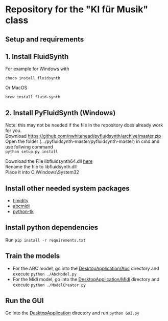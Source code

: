 # Repository for the "KI für Musik" class


## Setup and requirements

## 1. Install FluidSynth
For example for Windows with  
```
choco install fluidsynth
```  
Or MacOS  
```
brew install fluid-synth
```


## 2. Install PyFluidSynth (Windows)
Note: this may not be needed if the file in the repository does already work for you.   
Download https://github.com/nwhitehead/pyfluidsynth/archive/master.zip  
Open the folder (.../pyfluidsynth-master/pyfluidsynth-master) in cmd and use follwing command  
`python setup.py install`   

Download the File libfluidsynth64.dll [here](https://github.com/fkortsagin/Heretic-Shadow-of-the-Serpent-Riders-Windows-10/blob/master/libfluidsynth64.dll)  
Rename the file to libfluidsynth.dll  
Place it into C:\Windows\System32  


## Install other needed system packages
- [timidity](https://formulae.brew.sh/formula/timidity)
- [abcmidi](https://formulae.brew.sh/formula/abcmidi)
- [python-tk](https://formulae.brew.sh/formula/python-tk@3.11)

## Install python dependencies
Run `pip install -r requirements.txt`  

## Train the models
- For the ABC model, go into the [DesktopApplication/Abc](DesktopApplication/Abc) directory and execute `python ./AbcModel.py`
- For the Midi model, go into the [DesktopApplication/Midi](DesktopApplication/Midi) directory and execute `python ./ModelCreator.py`

## Run the GUI
Go into the [DesktopApplication](DesktopApplication) directory and run `python GUI.py`